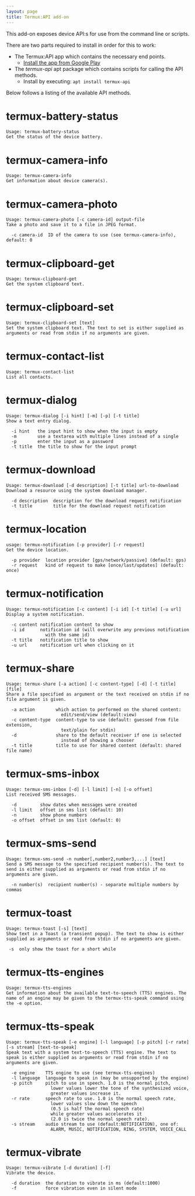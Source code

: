 ```yaml
---
layout: page
title: Termux:API add-on
---
```


This add-on exposes device API:s for use from the command line or scripts.

There are two parts required to install in order for this to work:
      
- The Termux:API app which contains the necessary end points.
  - [Install the app from Google Play](https://play.google.com/store/apps/details?id=com.termux.api)
- The _termux-api_ apt package which contains scripts for calling the API methods.
  - Install by executing: `apt install termux-api`
        
Below follows a listing of the available API methods.

# termux-battery-status
~~~~~~~~
Usage: termux-battery-status
Get the status of the device battery.
~~~~~~~~

# termux-camera-info
~~~~~~~~
Usage: termux-camera-info
Get information about device camera(s).
~~~~~~~~

# termux-camera-photo
~~~~~~~~
Usage: termux-camera-photo [-c camera-id] output-file
Take a photo and save it to a file in JPEG format.

  -c camera-id  ID of the camera to use (see termux-camera-info), default: 0
~~~~~~~~

# termux-clipboard-get
~~~~~~~~
Usage: termux-clipboard-get
Get the system clipboard text.
~~~~~~~~

# termux-clipboard-set
~~~~~~~~
Usage: termux-clipboard-set [text]
Set the system clipboard text. The text to set is either supplied as arguments or read from stdin if no arguments are given.
~~~~~~~~

# termux-contact-list
~~~~~~~~
Usage: termux-contact-list
List all contacts.
~~~~~~~~

# termux-dialog
~~~~~~~~
Usage: termux-dialog [-i hint] [-m] [-p] [-t title]
Show a text entry dialog.

  -i hint   the input hint to show when the input is empty
  -m        use a textarea with multiple lines instead of a single
  -p        enter the input as a password
  -t title  the title to show for the input prompt
~~~~~~~~

# termux-download
~~~~~~~~
Usage: termux-download [-d description] [-t title] url-to-download
Download a resource using the system download manager.

  -d description  description for the download request notification
  -t title        title for the download request notification
~~~~~~~~

# termux-location
~~~~~~~~
usage: termux-notification [-p provider] [-r request]
Get the device location.

  -p provider  location provider [gps/network/passive] (default: gps)
  -r request   kind of request to make [once/last/updates] (default: once)
~~~~~~~~

# termux-notification
~~~~~~~~
Usage: termux-notification [-c content] [-i id] [-t title] [-u url]
Display a system notification.

  -c content notification content to show
  -i id      notification id (will overwrite any previous notification
               with the same id)
  -t title   notification title to show
  -u url     notification url when clicking on it
~~~~~~~~

# termux-share
~~~~~~~~
Usage: termux-share [-a action] [-c content-type] [-d] [-t title] [file]
Share a file specified as argument or the text received on stdin if no file argument is given.

  -a action        which action to performed on the shared content:
                     edit/send/view (default:view)
  -c content-type  content-type to use (default: guessed from file extension,
                     text/plain for stdin)
  -d               share to the default receiver if one is selected
                     instead of showing a chooser
  -t title         title to use for shared content (default: shared file name)
~~~~~~~~

# termux-sms-inbox
~~~~~~~~
Usage: termux-sms-inbox [-d] [-l limit] [-n] [-o offset]
List received SMS messages.

  -d         show dates when messages were created
  -l limit   offset in sms list (default: 10)
  -n         show phone numbers
  -o offset  offset in sms list (default: 0)
~~~~~~~~

# termux-sms-send
~~~~~~~~
Usage: termux-sms-send -n number[,number2,number3,...] [text]
Send a SMS message to the specified recipient number(s). The text to send is either supplied as arguments or read from stdin if no arguments are given.

  -n number(s)  recipient number(s) - separate multiple numbers by commas
~~~~~~~~

# termux-toast
~~~~~~~~
Usage: termux-toast [-s] [text]
Show text in a Toast (a transient popup). The text to show is either supplied as arguments or read from stdin if no arguments are given.

 -s  only show the toast for a short while
~~~~~~~~

# termux-tts-engines
~~~~~~~~
Usage: termux-tts-engines
Get information about the available text-to-speech (TTS) engines. The name of an engine may be given to the termux-tts-speak command using the -e option.
~~~~~~~~

# termux-tts-speak
~~~~~~~~
Usage: termux-tts-speak [-e engine] [-l language] [-p pitch] [-r rate] [-s stream] [text-to-speak]
Speak text with a system text-to-speech (TTS) engine. The text to speak is either supplied as arguments or read from stdin if no arguments are given.

  -e engine    TTS engine to use (see termux-tts-engines)
  -l language  language to speak in (may be unsupported by the engine)
  -p pitch     pitch to use in speech. 1.0 is the normal pitch,
                 lower values lower the tone of the synthesized voice,
                 greater values increase it.
  -r rate      speech rate to use. 1.0 is the normal speech rate,
                 lower values slow down the speech
                 (0.5 is half the normal speech rate)
                 while greater values accelerates it
                 (2.0 is twice the normal speech rate).
  -s stream    audio stream to use (default:NOTIFICATION), one of:
                 ALARM, MUSIC, NOTIFICATION, RING, SYSTEM, VOICE_CALL
~~~~~~~~

# termux-vibrate
~~~~~~~~
Usage: termux-vibrate [-d duration] [-f]
Vibrate the device.

  -d duration  the duration to vibrate in ms (default:1000)
  -f           force vibration even in silent mode
~~~~~~~~

